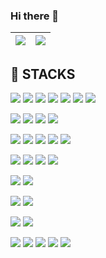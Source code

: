 ### Hi there 👋

| <a href="https://github.com/KimTaeKwon/github-readme-stats"><img align="center" src="https://github-readme-stats.vercel.app/api?username=KimTaeKwon&hide=stars,contribs&show_icons=true&theme=dark" /></a> | <a href="https://github.com/KimTaeKwon/github-readme-stats"><img align="center" src="https://github-readme-stats.vercel.app/api/top-langs/?username=KimTaeKwon&layout=compact&theme=dark" /></a> |
| ------------- | ------------- |

## 🦾 STACKS

<a><img src="https://img.shields.io/badge/HTML5-E34F26?style=flat-square&logo=HTML5&logoColor=white"/></a>
<a><img src="https://img.shields.io/badge/CSS3-1572B6?style=flat-square&logo=CSS3&logoColor=white"/></a>
<a><img src="https://img.shields.io/badge/Sass-CC6699?style=flat-square&logo=Sass&logoColor=white"/></a>
<a><img src="https://img.shields.io/badge/JavaScript-F7DF1E?style=flat-square&logo=JavaScript&logoColor=white"/></a>
<a><img src="https://img.shields.io/badge/jQuery-0769AD?style=flat-square&logo=jQuery&logoColor=white"/></a>
<a><img src="https://img.shields.io/badge/Bootstrap-7952B3?style=flat-square&logo=Bootstrap&logoColor=white"/></a>
<a><img src="https://img.shields.io/badge/WordPress-21759B?style=flat-square&logo=WordPress&logoColor=white"/></a>

<a><img src="https://img.shields.io/badge/Semantic Web-005A9C?style=flat-square&logo=SemanticWeb&logoColor=white"/></a>
<a><img src="https://img.shields.io/badge/W3C-005A9C?style=flat-square&logo=W3C&logoColor=white"/></a>
<a><img src="https://img.shields.io/badge/WebAssembly-654FF0?style=flat-square&logo=WebAssembly&logoColor=white"/></a>
<a><img src="https://img.shields.io/badge/PWA-5A0FC8?style=flat-square&logo=PWA&logoColor=white"/></a>

<a><img src="https://img.shields.io/badge/PHP-777BB4?style=flat-square&logo=PHP&logoColor=white"/></a>
<a><img src="https://img.shields.io/badge/Laravel-FF2D20?style=flat-square&logo=Laravel&logoColor=white"/></a>
<a><img src="https://img.shields.io/badge/CodeIgniter-EF4223?style=flat-square&logo=CodeIgniter&logoColor=white"/></a>
<a><img src="https://img.shields.io/badge/phpMyAdmin-6C78AF?style=flat-square&logo=phpMyAdmin&logoColor=white"/></a>
<a><img src="https://img.shields.io/badge/MySQL-4479A1?style=flat-square&logo=MySQL&logoColor=white"/></a>

<a><img src="https://img.shields.io/badge/Spring-6DB33F?style=flat-square&logo=Spring&logoColor=white"/></a>
<a><img src="https://img.shields.io/badge/Thymeleaf-005F0F?style=flat-square&logo=Thymeleaf&logoColor=white"/></a>
<a><img src="https://img.shields.io/badge/Jenkins-D24939?style=flat-square&logo=Jenkins&logoColor=white"/></a>
<a><img src="https://img.shields.io/badge/Amazon S3-569A31?style=flat-square&logo=AmazonS3&logoColor=white"/></a>

<a><img src="https://img.shields.io/badge/Git-F05032?style=flat-square&logo=Git&logoColor=white"/></a>
<a><img src="https://img.shields.io/badge/GitHub-181717?style=flat-square&logo=GitHub&logoColor=white"/></a>

<a><img src="https://img.shields.io/badge/Visual Studio Code-007ACC?style=flat-square&logo=VisualStudioCode&logoColor=white"/></a>
<a><img src="https://img.shields.io/badge/WebStorm-000000?style=flat-square&logo=WebStorm&logoColor=white"/></a>

<a><img src="https://img.shields.io/badge/Adobe Photoshop-31A8FF?style=flat-square&logo=AdobePhotoshop&logoColor=white"/></a>
<a><img src="https://img.shields.io/badge/Adobe XD-FF61F6?style=flat-square&logo=AdobeXD&logoColor=white"/></a>

<a><img src="https://img.shields.io/badge/Slack-4A154B?style=flat-square&logo=Slack&logoColor=white"/></a>
<a><img src="https://img.shields.io/badge/Jira-0052CC?style=flat-square&logo=Jira&logoColor=white"/></a>
<a><img src="https://img.shields.io/badge/Confluence-172B4D?style=flat-square&logo=Confluence&logoColor=white"/></a>
<a><img src="https://img.shields.io/badge/Notion-000000?style=flat-square&logo=Notion&logoColor=white"/></a>
<a><img src="https://img.shields.io/badge/InVision-FF3366?style=flat-square&logo=InVision&logoColor=white"/></a>






<!--
**KimTaeKwon/KimTaeKwon** is a ✨ _special_ ✨ repository because its `README.md` (this file) appears on your GitHub profile.

Here are some ideas to get you started:

- 🔭 I’m currently working on ...
- 🌱 I’m currently learning ...
- 👯 I’m looking to collaborate on ...
- 🤔 I’m looking for help with ...
- 💬 Ask me about ...
- 📫 How to reach me: ...
- 😄 Pronouns: ...
- ⚡ Fun fact: ...
-->
